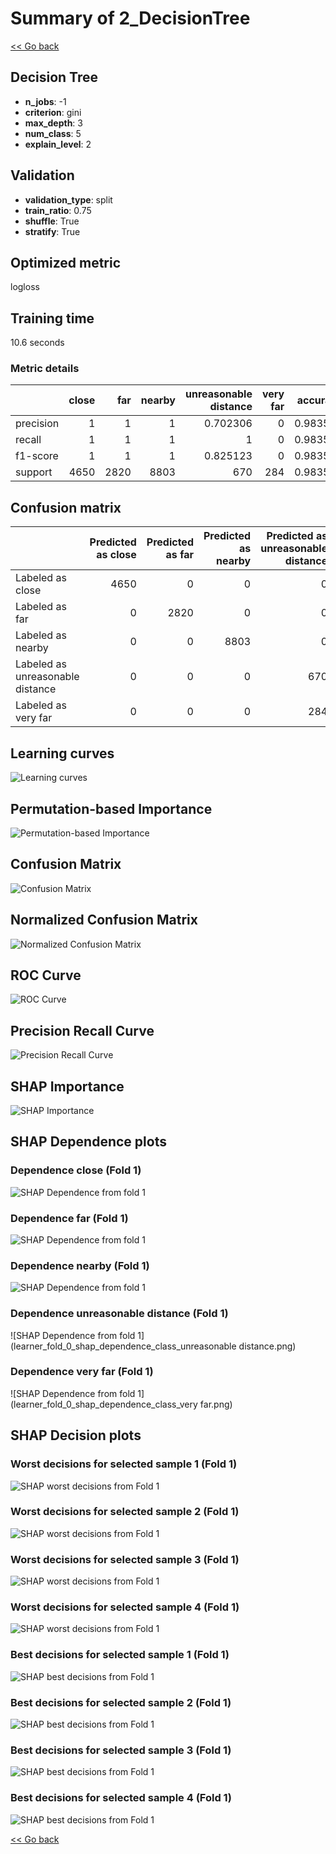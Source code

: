 # Summary of 2_DecisionTree

[<< Go back](../README.md)


## Decision Tree
- **n_jobs**: -1
- **criterion**: gini
- **max_depth**: 3
- **num_class**: 5
- **explain_level**: 2

## Validation
 - **validation_type**: split
 - **train_ratio**: 0.75
 - **shuffle**: True
 - **stratify**: True

## Optimized metric
logloss

## Training time

10.6 seconds

### Metric details
|           |   close |   far |   nearby |   unreasonable distance |   very far |   accuracy |    macro avg |   weighted avg |   logloss |
|:----------|--------:|------:|---------:|------------------------:|-----------:|-----------:|-------------:|---------------:|----------:|
| precision |       1 |     1 |        1 |                0.702306 |          0 |   0.983514 |     0.740461 |       0.971936 | 0.0337236 |
| recall    |       1 |     1 |        1 |                1        |          0 |   0.983514 |     0.8      |       0.983514 | 0.0337236 |
| f1-score  |       1 |     1 |        1 |                0.825123 |          0 |   0.983514 |     0.765025 |       0.976713 | 0.0337236 |
| support   |    4650 |  2820 |     8803 |              670        |        284 |   0.983514 | 17227        |   17227        | 0.0337236 |


## Confusion matrix
|                                  |   Predicted as close |   Predicted as far |   Predicted as nearby |   Predicted as unreasonable distance |   Predicted as very far |
|:---------------------------------|---------------------:|-------------------:|----------------------:|-------------------------------------:|------------------------:|
| Labeled as close                 |                 4650 |                  0 |                     0 |                                    0 |                       0 |
| Labeled as far                   |                    0 |               2820 |                     0 |                                    0 |                       0 |
| Labeled as nearby                |                    0 |                  0 |                  8803 |                                    0 |                       0 |
| Labeled as unreasonable distance |                    0 |                  0 |                     0 |                                  670 |                       0 |
| Labeled as very far              |                    0 |                  0 |                     0 |                                  284 |                       0 |

## Learning curves
![Learning curves](learning_curves.png)

## Permutation-based Importance
![Permutation-based Importance](permutation_importance.png)
## Confusion Matrix

![Confusion Matrix](confusion_matrix.png)


## Normalized Confusion Matrix

![Normalized Confusion Matrix](confusion_matrix_normalized.png)


## ROC Curve

![ROC Curve](roc_curve.png)


## Precision Recall Curve

![Precision Recall Curve](precision_recall_curve.png)



## SHAP Importance
![SHAP Importance](shap_importance.png)

## SHAP Dependence plots

### Dependence close (Fold 1)
![SHAP Dependence from fold 1](learner_fold_0_shap_dependence_class_close.png)
### Dependence far (Fold 1)
![SHAP Dependence from fold 1](learner_fold_0_shap_dependence_class_far.png)
### Dependence nearby (Fold 1)
![SHAP Dependence from fold 1](learner_fold_0_shap_dependence_class_nearby.png)
### Dependence unreasonable distance (Fold 1)
![SHAP Dependence from fold 1](learner_fold_0_shap_dependence_class_unreasonable distance.png)
### Dependence very far (Fold 1)
![SHAP Dependence from fold 1](learner_fold_0_shap_dependence_class_very far.png)

## SHAP Decision plots

### Worst decisions for selected sample 1 (Fold 1)
![SHAP worst decisions from Fold 1](learner_fold_0_sample_0_worst_decisions.png)
### Worst decisions for selected sample 2 (Fold 1)
![SHAP worst decisions from Fold 1](learner_fold_0_sample_1_worst_decisions.png)
### Worst decisions for selected sample 3 (Fold 1)
![SHAP worst decisions from Fold 1](learner_fold_0_sample_2_worst_decisions.png)
### Worst decisions for selected sample 4 (Fold 1)
![SHAP worst decisions from Fold 1](learner_fold_0_sample_3_worst_decisions.png)
### Best decisions for selected sample 1 (Fold 1)
![SHAP best decisions from Fold 1](learner_fold_0_sample_0_best_decisions.png)
### Best decisions for selected sample 2 (Fold 1)
![SHAP best decisions from Fold 1](learner_fold_0_sample_1_best_decisions.png)
### Best decisions for selected sample 3 (Fold 1)
![SHAP best decisions from Fold 1](learner_fold_0_sample_2_best_decisions.png)
### Best decisions for selected sample 4 (Fold 1)
![SHAP best decisions from Fold 1](learner_fold_0_sample_3_best_decisions.png)

[<< Go back](../README.md)
